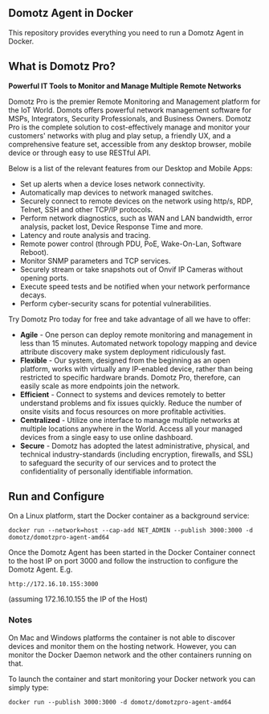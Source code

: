 ## Domotz Agent in Docker

This repository provides everything you need to run a Domotz Agent in Docker.

## What is Domotz Pro?
**Powerful IT Tools to Monitor and Manage Multiple Remote Networks**

Domotz Pro is the premier Remote Monitoring and Management platform for the IoT World. Domots offers powerful network management software for MSPs, Integrators, Security Professionals, and Business Owners. Domotz Pro is the complete solution to cost-effectively manage and monitor your customers' networks with plug and play setup, a friendly UX, and a comprehensive feature set, accessible from any desktop browser, mobile device or through easy to use RESTful API.

Below is a list of the relevant features from our Desktop and Mobile Apps:

* Set up alerts when a device loses network connectivity.
* Automatically map devices to network managed switches.
* Securely connect to remote devices on the network using http/s, RDP, Telnet, SSH and other TCP/IP protocols.
* Perform network diagnostics, such as WAN and LAN bandwidth, error analysis, packet lost, Device Response Time and more.
* Latency and route analysis and tracing.
* Remote power control (through PDU, PoE, Wake-On-Lan, Software Reboot).
* Monitor SNMP parameters and TCP services.
* Securely stream or take snapshots out of Onvif IP Cameras without opening ports.
* Execute speed tests and be notified when your network performance decays.
* Perform cyber-security scans for potential vulnerabilities.

Try Domotz Pro today for free and take advantage of all we have to offer:

* **Agile** - One person can deploy remote monitoring and management in less than 15 minutes.  Automated network topology mapping and device attribute discovery make system deployment ridiculously fast.
* **Flexible** - Our system, designed from the beginning as an open platform, works with virtually any IP-enabled device, rather than being restricted to specific hardware brands.  Domotz Pro, therefore, can easily scale as more endpoints join the network.
* **Efficient** - Connect to systems and devices remotely to better understand problems and fix issues quickly. Reduce the number of onsite visits and focus resources on more profitable activities.
* **Centralized** - Utilize one interface to manage multiple networks at multiple locations anywhere in the World.  Access all your managed devices from a single easy to use online dashboard.
* **Secure** - Domotz has adopted the latest administrative, physical, and technical industry-standards (including encryption, firewalls, and SSL) to safeguard the security of our services and to protect the confidentiality of personally identifiable information.

## Run and Configure

On a Linux platform, start the Docker container as a background service:

    docker run --network=host --cap-add NET_ADMIN --publish 3000:3000 -d domotz/domotzpro-agent-amd64

Once the Domotz Agent has been started in the Docker Container connect to the host IP on port 3000 and follow the instruction to configure the Domotz Agent. E.g.

    http://172.16.10.155:3000

(assuming 172.16.10.155 the IP of the Host)

### Notes

On Mac and Windows platforms the container is not able to discover devices and monitor them on the hosting network. However, you can monitor the Docker Daemon network and the other containers running on that.

To launch the container and start monitoring your Docker network you can simply type:

    docker run --publish 3000:3000 -d domotz/domotzpro-agent-amd64
